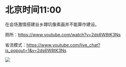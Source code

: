 # 北京时间11:00

在会场激情搭建谷乡蹲坑像素画并不能算作建设。

厕所：https://www.youtube.com/watch?v=2ds6W8tK3Ns

省流模式：https://www.youtube.com/live_chat?is_popout=1&v=2ds6W8tK3Ns

<img src="https://img.nga.178.com/attachments/mon_202106/03/7nQ2o-c5nzZzT3cSgg-mk.png"></img>